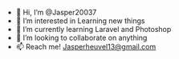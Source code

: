 - 👋 Hi, I’m @Jasper20037
- 👀 I’m interested in Learning new things
- 🌱 I’m currently learning Laravel and Photoshop
- 💞️ I’m looking to collaborate on anything
- 📫 Reach me! Jasperheuvel13@gmail.com 

<!---
Jasper20037/Jasper20037 is a ✨ special ✨ repository because its `README.md` (this file) appears on your GitHub profile.
You can click the Preview link to take a look at your changes.
--->
